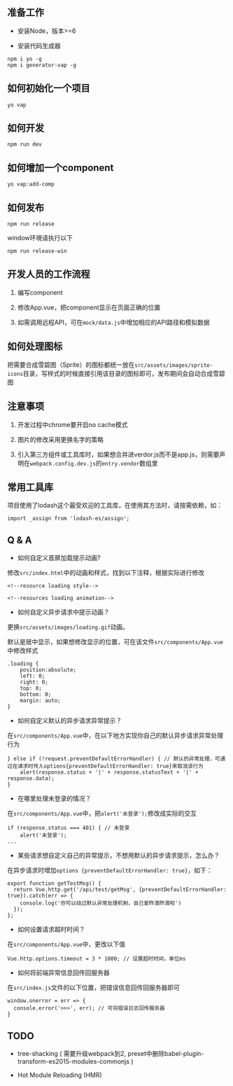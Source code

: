 
## 准备工作

- 安装Node，版本>=6

- 安装代码生成器

```
npm i yo -g
npm i generator-vap -g
```


## 如何初始化一个项目

```
yo vap
```


## 如何开发

```
npm run dev
```


## 如何增加一个component

```
yo vap:add-comp
```


## 如何发布

```
npm run release
```

window环境请执行以下
```
npm run release-win
```


## 开发人员的工作流程

1. 编写component

2. 修改App.vue，把component显示在页面正确的位置

3. 如需调用远程API，可在`mock/data.js`中增加相应的API路径和模拟数据


## 如何处理图标

把需要合成雪碧图（Sprite）的图标都统一放在`src/assets/images/sprite-icons`目录，写样式的时候直接引用该目录的图标即可，发布期间会自动合成雪碧图


## 注意事项

1. 开发过程中chrome要开启no cache模式

2. 图片的修改采用更换名字的策略

3. 引入第三方组件或工具库时，如果想合并进verdor.js而不是app.js，则需要声明在`webpack.config.dev.js`的`entry.vendor`数组里

## 常用工具库

项目使用了lodash这个最受欢迎的工具库，在使用其方法时，请按需依赖，如：

```
import _assign from 'lodash-es/assign';
```

## Q & A

- 如何自定义首屏加载提示动画?

修改`src/index.html`中的动画和样式，找到以下注释，根据实际进行修改

```
<!--resource loading style-->

<!--resources loading animation-->
```

- 如何自定义异步请求中提示动画？

更换`src/assets/images/loading.gif`动画。

默认是居中显示，如果想修改显示的位置，可在该文件`src/components/App.vue`中修改样式

```
.loading {
    position:absolute; 
    left: 0;
    right: 0;
    top: 0;
    bottom: 0;
    margin: auto;
}
```

- 如何自定义默认的异步请求异常提示？

在`src/components/App.vue`中，在以下地方实现你自己的默认异步请求异常处理行为

```
} else if (!request.preventDefaultErrorHandler) { // 默认的异常处理，可通过在请求时传入options{preventDefaultErrorHandler: true}来取消该行为
    alert(response.status + '|' + response.statusText + '|' + response.data);
}
```

- 在哪里处理未登录的情况？

在`src/components/App.vue`中，把`alert('未登录');`修改成实际的交互

```
if (response.status === 401) { // 未登录                           
    alert('未登录');
...
```

- 某些请求想自定义自己的异常提示，不想用默认的异步请求提示，怎么办？

在异步请求时增加`options {preventDefaultErrorHandler: true}`，如下：

```
export function getTestMsg() {
  return Vue.http.get('/api/test/getMsg', {preventDefaultErrorHandler: true}).catch(err => {
    console.log('你可以绕过默认异常处理机制，自己爱昨滴昨滴啦')
  });
};
```

- 如何设置请求超时时间？

在`src/components/App.vue`中，更改以下值

```
Vue.http.options.timeout = 3 * 1000; // 设置超时时间，单位ms
```

- 如何将前端异常信息回传回服务器

在`src/index.js`文件的以下位置，把错误信息回传回服务器即可

```
window.onerror = err => {
  console.error('>>>', err); // 可将错误日志回传服务器
}
```

## TODO

- tree-shacking ( 需要升级webpack到2, preset中删除babel-plugin-transform-es2015-modules-commonjs )

- Hot Module Reloading (HMR)


